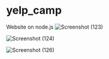 # yelp_camp
Website on node.js
![Screenshot (123)](https://user-images.githubusercontent.com/69728994/94371161-fca9f280-0111-11eb-8efe-0425f263cec4.png)

![Screenshot (124)](https://user-images.githubusercontent.com/69728994/94371193-51e60400-0112-11eb-9334-e8c1b027da06.png)


![Screenshot (126)](https://user-images.githubusercontent.com/69728994/94371307-30394c80-0113-11eb-8d0a-50e0e2a9f7bc.png)

